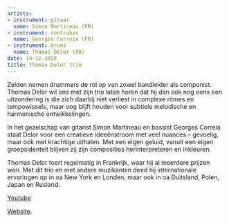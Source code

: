 ```yaml
---
artists:
- instrument: gitaar
  name: Simon Martineau (FR)
- instrument: contrabas
  name: Georges Correia (FR)
- instrument: drums
  name: Thomas Delor (FR)
date: 14-12-2018
title: Thomas Delor trio
---
```

Zelden nemen drummers de rol op van zowel bandleider als componist. Thomas Delor wil ons met zijn trio 
laten horen dat hij dan ook nog eens een uitzondering is die zich daarbij niet verliest in complexe ritmes 
en tempowissels, maar oog blijft houden voor subtiele melodische en harmonische ontwikkelingen. 

In het gezelschap van gitarist Simon Martineau en bassist Georges Correia staat Delor voor een creatieve ideeënstroom 
met veel nuances – gevoelig, maar ook met krachtige uithalen. Met een eigen geluid, vanuit een eigen groepsidenteit 
blijven zij zijn composities herinterpreteren en inkleuren. 

Thomas Delor toert regelmatig in Frankrijk, waar hij al meerdere prijzen won. Met dit trio en met andere muzikanten 
deed hij internationale ervaringen op in oa New York en Londen, maar ook in oa Duitsland, Polen, Japan en Rusland.

[Youtube](https://www.youtube.com/watch?v=LZvlOBctP1A) 

[Website](http://www.thomasdelor.com/index.php/en/).